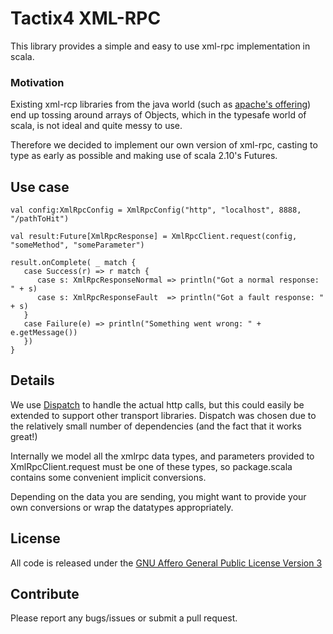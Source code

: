 
# Tactix4 XML-RPC

This library provides a simple and easy to use xml-rpc implementation in scala.

### Motivation

Existing xml-rcp libraries from the java world (such as [apache's offering](http://ws.apache.org/xmlrpc/))
end up tossing around arrays of Objects, which in the typesafe world of scala, is
not ideal and quite messy to use.

Therefore we decided to implement our own version of xml-rpc, casting to type as
early as possible and making use of scala 2.10's Futures.

## Use case

```
val config:XmlRpcConfig = XmlRpcConfig("http", "localhost", 8888, "/pathToHit")

val result:Future[XmlRpcResponse] = XmlRpcClient.request(config, "someMethod", "someParameter")

result.onComplete( _ match {
   case Success(r) => r match {
      case s: XmlRpcResponseNormal => println("Got a normal response: " + s)
      case s: XmlRpcResponseFault  => println("Got a fault response: " + s)
   }
   case Failure(e) => println("Something went wrong: " + e.getMessage())
   })
}

```

## Details

We use [Dispatch](https://github.com/dispatch/reboot) to handle the actual http calls, but this
could easily be extended to support other transport libraries. Dispatch was chosen due to the
relatively small number of dependencies (and the fact that it works great!)

Internally we model all the xmlrpc data types, and parameters provided to XmlRpcClient.request
must be one of these types, so package.scala contains some convenient implicit conversions.

Depending on the data you are sending, you might want to provide your own
conversions or wrap the datatypes appropriately.

## License

All code is released under the [GNU Affero General Public License Version 3](http://www.gnu.org/licenses/agpl-3.0.html)

## Contribute

Please report any bugs/issues or submit a pull request.
